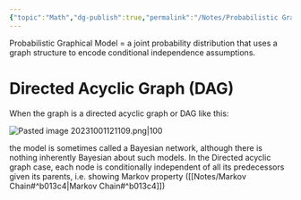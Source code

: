 ```yaml
---
{"topic":"Math","dg-publish":true,"permalink":"/Notes/Probabilistic Graphical Model/","dgPassFrontmatter":true,"noteIcon":""}
---
```


Probabilistic Graphical Model = a joint probability distribution that uses a graph structure to encode conditional independence assumptions. 

# Directed Acyclic Graph (DAG)
When the graph is a directed acyclic graph or DAG like this:

 ![Pasted image 20231001121109.png|100](/img/user/_assets/images/Pasted%20image%2020231001121109.png)
 
the model is sometimes called a Bayesian network, although there is nothing inherently Bayesian about such models.
In the Directed acyclic graph case, each node is conditionally independent of all its predecessors given its parents, i.e. showing Markov property ([[Notes/Markov Chain#^b013c4\|Markov Chain#^b013c4]])